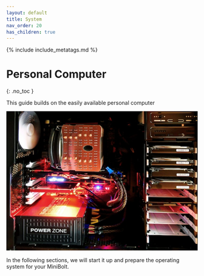 ```yaml
---
layout: default
title: System
nav_order: 20
has_children: true
---
```

<!-- markdownlint-disable MD014 MD022 MD025 MD040 -->
{% include include_metatags.md %}

# Personal Computer
{: .no_toc }

This guide builds on the easily available personal computer

![Personal Computer](../../images/personal-computer.jpg)

In the following sections, we will start it up and prepare the operating system for your MiniBolt.
